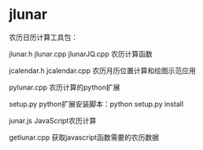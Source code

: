 jlunar
======

农历日历计算工具包：

jlunar.h jlunar.cpp jlunarJQ.cpp 农历计算函数

jcalendar.h jcalendar.cpp        农历月历位置计算和绘图示范应用

pylunar.cpp                      农历计算的python扩展

setup.py                         python扩展安装脚本：python setup.py install

junar.js                         JavaScript农历计算

getlunar.cpp                     获取javascript函数需要的农历数据

